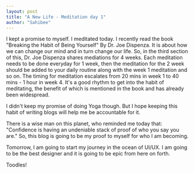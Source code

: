 ```yaml
---
layout: post
title: "A New Life - Meditation day 1"
author: "Sahibee"
---
```


I kept a promise to myself. I meditated today. I recently read the book "Breaking the Habit of Being Yourself" By Dr. Joe Dispenza. It is about how we can change our mind and in turn change our life. So, in the third section of this, Dr. Joe Dispenza shares mediations for 4 weeks. Each meditation needs to be done everyday for 1 week, then the meditation for the 2 week should be added to your daily routine along with the week 1 meditation and so on. The timing for meditation escalates from 20 mins in week 1 to 40 mins - 1 hour in week 4. It's a good rhythm to get into the habit of meditating, the benefit of which is mentioned in the book and has already been widespread.

I didn't keep my promise of doing Yoga though. But I hope keeping this habit of writing blogs will help me be accountable for it.

There is a wise man on this planet, who reminded me today that:
"Confidence is having an undeniable stack of proof of who you say you are."
So, this blog is going to be my proof to myself for who I am becoming.

Tomorrow, I am going to start my journey in the ocean of UI/UX. I am going to be the best designer and it is going to be epic from here on forth.

Toodles!
